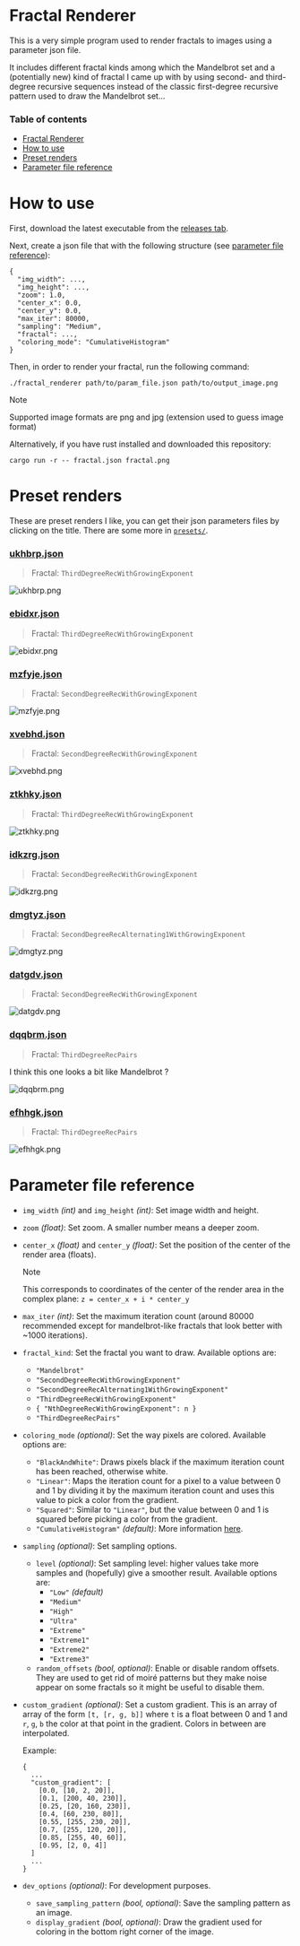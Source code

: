 # Fractal Renderer

This is a very simple program used to render fractals to images using a parameter json file.

It includes different fractal kinds among which the Mandelbrot set and a (potentially new) kind of fractal I came up with by using second- and third-degree recursive sequences instead of the classic first-degree recursive pattern used to draw the Mandelbrot set...

### Table of contents

- [Fractal Renderer](#fractal-renderer)
- [How to use](#how-to-use)
- [Preset renders](#preset-renders)
- [Parameter file reference](#parameter-file-reference)

# How to use

First, download the latest executable from the [releases tab](https://github.com/valflrt/fractal_renderer/releases/latest).

Next, create a json file that with the following structure (see [parameter file reference](#parameter-file-reference)):

```jsonc
{
  "img_width": ...,
  "img_height": ...,
  "zoom": 1.0,
  "center_x": 0.0,
  "center_y": 0.0,
  "max_iter": 80000,
  "sampling": "Medium",
  "fractal": ...,
  "coloring_mode": "CumulativeHistogram"
}
```

Then, in order to render your fractal, run the following command:

```
./fractal_renderer path/to/param_file.json path/to/output_image.png
```

> [!NOTE]
> Supported image formats are png and jpg (extension used to guess image format)

Alternatively, if you have rust installed and downloaded this repository:

```
cargo run -r -- fractal.json fractal.png
```

# Preset renders

These are preset renders I like, you can get their json parameters files by clicking on the title. There are some more in [`presets/`](./presets/).

### [ukhbrp.json](./presets/ukhbrp.json)

> Fractal: `ThirdDegreeRecWithGrowingExponent`

![ukhbrp.png](./presets/ukhbrp.png)

### [ebidxr.json](./presets/ebidxr.json)

> Fractal: `ThirdDegreeRecWithGrowingExponent`

![ebidxr.png](./presets/ebidxr.png)

### [mzfyje.json](./presets/mzfyje.json)

> Fractal: `SecondDegreeRecWithGrowingExponent`

![mzfyje.png](./presets/mzfyje.png)

### [xvebhd.json](./presets/xvebhd.json)

> Fractal: `SecondDegreeRecWithGrowingExponent`

![xvebhd.png](./presets/xvebhd.png)

### [ztkhky.json](./presets/ztkhky.json)

> Fractal: `ThirdDegreeRecWithGrowingExponent`

![ztkhky.png](./presets/ztkhky.png)

### [idkzrg.json](./presets/idkzrg.json)

> Fractal: `SecondDegreeRecWithGrowingExponent`

![idkzrg.png](./presets/idkzrg.png)

### [dmgtyz.json](./presets/dmgtyz.json)

> Fractal: `SecondDegreeRecAlternating1WithGrowingExponent`

![dmgtyz.png](./presets/dmgtyz.png)

### [datgdv.json](./presets/datgdv.json)

> Fractal: `SecondDegreeRecWithGrowingExponent`

![datgdv.png](./presets/datgdv.png)

### [dqqbrm.json](./presets/dqqbrm.json)

> Fractal: `ThirdDegreeRecPairs`

I think this one looks a bit like Mandelbrot ?

![dqqbrm.png](./presets/dqqbrm.png)

### [efhhgk.json](./presets/efhhgk.json)

> Fractal: `ThirdDegreeRecPairs`

![efhhgk.png](./presets/efhhgk.png)

# Parameter file reference

- `img_width` _(int)_ and `img_height` _(int)_: Set image width and height.

- `zoom` _(float)_: Set zoom. A smaller number means a deeper zoom.

- `center_x` _(float)_ and `center_y` _(float)_: Set the position of the center of the render area (floats).

  > [!NOTE]
  > This corresponds to coordinates of the center of the render area in the complex plane: `z = center_x + i * center_y`

- `max_iter` _(int)_: Set the maximum iteration count (around 80000 recommended except for mandelbrot-like fractals that look better with ~1000 iterations).

- `fractal_kind`: Set the fractal you want to draw. Available options are:

  - `"Mandelbrot"`
  - `"SecondDegreeRecWithGrowingExponent"`
  - `"SecondDegreeRecAlternating1WithGrowingExponent"`
  - `"ThirdDegreeRecWithGrowingExponent"`
  - `{ "NthDegreeRecWithGrowingExponent": n }`
  - `"ThirdDegreeRecPairs"`

- `coloring_mode` _(optional)_: Set the way pixels are colored. Available options are:

  - `"BlackAndWhite"`: Draws pixels black if the maximum iteration count has been reached, otherwise white.
  - `"Linear"`: Maps the iteration count for a pixel to a value between 0 and 1 by dividing it by the maximum iteration count and uses this value to pick a color from the gradient.
  - `"Squared"`: Similar to `"Linear"`, but the value between 0 and 1 is squared before picking a color from the gradient.
  - `"CumulativeHistogram"` _(default)_: More information [here](https://en.wikipedia.org/wiki/Plotting_algorithms_for_the_Mandelbrot_set#Histogram_coloring).

- `sampling` _(optional)_: Set sampling options.

  - `level` _(optional)_: Set sampling level: higher values take more samples and (hopefully) give a smoother result. Available options are:
    - `"Low"` _(default)_
    - `"Medium"`
    - `"High"`
    - `"Ultra"`
    - `"Extreme"`
    - `"Extreme1"`
    - `"Extreme2"`
    - `"Extreme3"`
  - `random_offsets` _(bool, optional)_: Enable or disable random offsets. They are used to get rid of moiré patterns but they make noise appear on some fractals so it might be useful to disable them.

- `custom_gradient` _(optional)_: Set a custom gradient. This is an array of array of the form `[t, [r, g, b]]` where `t` is a float between 0 and 1 and `r`, `g`, `b` the color at that point in the gradient. Colors in between are interpolated.

  Example:

  ```
  {
    ...
    "custom_gradient": [
      [0.0, [10, 2, 20]],
      [0.1, [200, 40, 230]],
      [0.25, [20, 160, 230]],
      [0.4, [60, 230, 80]],
      [0.55, [255, 230, 20]],
      [0.7, [255, 120, 20]],
      [0.85, [255, 40, 60]],
      [0.95, [2, 0, 4]]
    ]
    ...
  }
  ```

- `dev_options` _(optional)_: For development purposes.
  - `save_sampling_pattern` _(bool, optional)_: Save the sampling pattern as an image.
  - `display_gradient` _(bool, optional)_: Draw the gradient used for coloring in the bottom right corner of the image.
